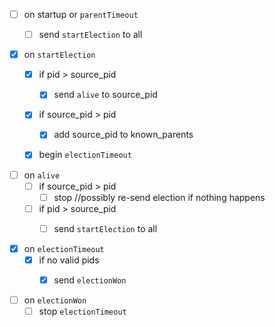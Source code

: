 
* [ ] on startup or `parentTimeout`
  * [ ] send `startElection` to all


* [x] on `startElection`
  * [x] if pid > source_pid
    * [x] send `alive` to source_pid
  * [x] if source_pid > pid
    * [x] add source_pid to known_parents
  * [x] begin `electionTimeout`


* [ ] on `alive`
  * [ ] if source_pid > pid
    * [ ] stop  //possibly re-send election if nothing happens
  * [ ] if pid > source_pid
    * [ ] send `startElection` to all


* [x] on `electionTimeout`
  * [x] if no valid pids
    * [x] send `electionWon`


* [ ] on `electionWon`
  * [ ] stop `electionTimeout`

